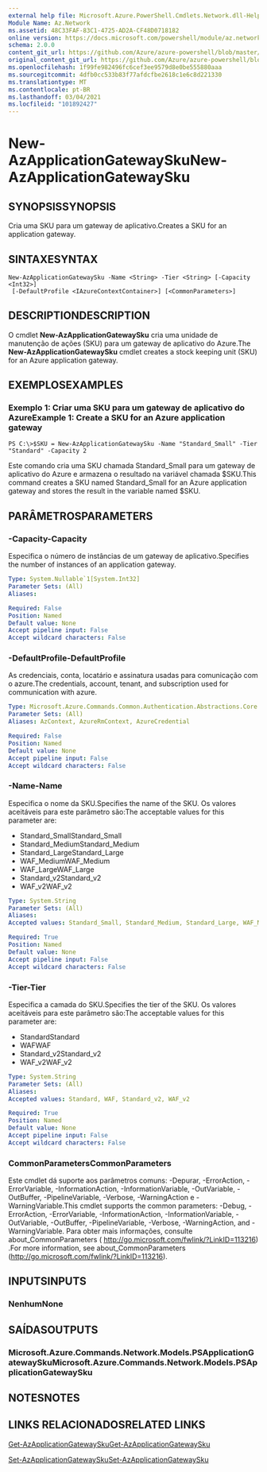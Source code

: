 ```yaml
---
external help file: Microsoft.Azure.PowerShell.Cmdlets.Network.dll-Help.xml
Module Name: Az.Network
ms.assetid: 48C33FAF-83C1-4725-AD2A-CF48D0718182
online version: https://docs.microsoft.com/powershell/module/az.network/new-azapplicationgatewaysku
schema: 2.0.0
content_git_url: https://github.com/Azure/azure-powershell/blob/master/src/Network/Network/help/New-AzApplicationGatewaySku.md
original_content_git_url: https://github.com/Azure/azure-powershell/blob/master/src/Network/Network/help/New-AzApplicationGatewaySku.md
ms.openlocfilehash: 1f99fe982496fc6cef3ee9579d8e0be555880aaa
ms.sourcegitcommit: 4dfb0cc533b83f77afdcfbe2618c1e6c8d221330
ms.translationtype: MT
ms.contentlocale: pt-BR
ms.lasthandoff: 03/04/2021
ms.locfileid: "101892427"
---
```

# <span data-ttu-id="06409-101">New-AzApplicationGatewaySku</span><span class="sxs-lookup"><span data-stu-id="06409-101">New-AzApplicationGatewaySku</span></span>

## <span data-ttu-id="06409-102">SYNOPSIS</span><span class="sxs-lookup"><span data-stu-id="06409-102">SYNOPSIS</span></span>
<span data-ttu-id="06409-103">Cria uma SKU para um gateway de aplicativo.</span><span class="sxs-lookup"><span data-stu-id="06409-103">Creates a SKU for an application gateway.</span></span>

## <span data-ttu-id="06409-104">SINTAXE</span><span class="sxs-lookup"><span data-stu-id="06409-104">SYNTAX</span></span>

```
New-AzApplicationGatewaySku -Name <String> -Tier <String> [-Capacity <Int32>]
 [-DefaultProfile <IAzureContextContainer>] [<CommonParameters>]
```

## <span data-ttu-id="06409-105">DESCRIPTION</span><span class="sxs-lookup"><span data-stu-id="06409-105">DESCRIPTION</span></span>
<span data-ttu-id="06409-106">O cmdlet **New-AzApplicationGatewaySku** cria uma unidade de manutenção de ações (SKU) para um gateway de aplicativo do Azure.</span><span class="sxs-lookup"><span data-stu-id="06409-106">The **New-AzApplicationGatewaySku** cmdlet creates a stock keeping unit (SKU) for an Azure application gateway.</span></span>

## <span data-ttu-id="06409-107">EXEMPLOS</span><span class="sxs-lookup"><span data-stu-id="06409-107">EXAMPLES</span></span>

### <span data-ttu-id="06409-108">Exemplo 1: Criar uma SKU para um gateway de aplicativo do Azure</span><span class="sxs-lookup"><span data-stu-id="06409-108">Example 1: Create a SKU for an Azure application gateway</span></span>
```
PS C:\>$SKU = New-AzApplicationGatewaySku -Name "Standard_Small" -Tier "Standard" -Capacity 2
```

<span data-ttu-id="06409-109">Este comando cria uma SKU chamada Standard_Small para um gateway de aplicativo do Azure e armazena o resultado na variável chamada $SKU.</span><span class="sxs-lookup"><span data-stu-id="06409-109">This command creates a SKU named Standard_Small for an Azure application gateway and stores the result in the variable named $SKU.</span></span>

## <span data-ttu-id="06409-110">PARÂMETROS</span><span class="sxs-lookup"><span data-stu-id="06409-110">PARAMETERS</span></span>

### <span data-ttu-id="06409-111">-Capacity</span><span class="sxs-lookup"><span data-stu-id="06409-111">-Capacity</span></span>
<span data-ttu-id="06409-112">Especifica o número de instâncias de um gateway de aplicativo.</span><span class="sxs-lookup"><span data-stu-id="06409-112">Specifies the number of instances of an application gateway.</span></span>

```yaml
Type: System.Nullable`1[System.Int32]
Parameter Sets: (All)
Aliases:

Required: False
Position: Named
Default value: None
Accept pipeline input: False
Accept wildcard characters: False
```

### <span data-ttu-id="06409-113">-DefaultProfile</span><span class="sxs-lookup"><span data-stu-id="06409-113">-DefaultProfile</span></span>
<span data-ttu-id="06409-114">As credenciais, conta, locatário e assinatura usadas para comunicação com o azure.</span><span class="sxs-lookup"><span data-stu-id="06409-114">The credentials, account, tenant, and subscription used for communication with azure.</span></span>

```yaml
Type: Microsoft.Azure.Commands.Common.Authentication.Abstractions.Core.IAzureContextContainer
Parameter Sets: (All)
Aliases: AzContext, AzureRmContext, AzureCredential

Required: False
Position: Named
Default value: None
Accept pipeline input: False
Accept wildcard characters: False
```

### <span data-ttu-id="06409-115">-Name</span><span class="sxs-lookup"><span data-stu-id="06409-115">-Name</span></span>
<span data-ttu-id="06409-116">Especifica o nome da SKU.</span><span class="sxs-lookup"><span data-stu-id="06409-116">Specifies the name of the SKU.</span></span>
<span data-ttu-id="06409-117">Os valores aceitáveis para este parâmetro são:</span><span class="sxs-lookup"><span data-stu-id="06409-117">The acceptable values for this parameter are:</span></span>
- <span data-ttu-id="06409-118">Standard_Small</span><span class="sxs-lookup"><span data-stu-id="06409-118">Standard_Small</span></span>
- <span data-ttu-id="06409-119">Standard_Medium</span><span class="sxs-lookup"><span data-stu-id="06409-119">Standard_Medium</span></span>
- <span data-ttu-id="06409-120">Standard_Large</span><span class="sxs-lookup"><span data-stu-id="06409-120">Standard_Large</span></span>
- <span data-ttu-id="06409-121">WAF_Medium</span><span class="sxs-lookup"><span data-stu-id="06409-121">WAF_Medium</span></span>
- <span data-ttu-id="06409-122">WAF_Large</span><span class="sxs-lookup"><span data-stu-id="06409-122">WAF_Large</span></span>
- <span data-ttu-id="06409-123">Standard_v2</span><span class="sxs-lookup"><span data-stu-id="06409-123">Standard_v2</span></span>
- <span data-ttu-id="06409-124">WAF_v2</span><span class="sxs-lookup"><span data-stu-id="06409-124">WAF_v2</span></span>

```yaml
Type: System.String
Parameter Sets: (All)
Aliases:
Accepted values: Standard_Small, Standard_Medium, Standard_Large, WAF_Medium, WAF_Large, Standard_v2, WAF_v2

Required: True
Position: Named
Default value: None
Accept pipeline input: False
Accept wildcard characters: False
```

### <span data-ttu-id="06409-125">-Tier</span><span class="sxs-lookup"><span data-stu-id="06409-125">-Tier</span></span>
<span data-ttu-id="06409-126">Especifica a camada do SKU.</span><span class="sxs-lookup"><span data-stu-id="06409-126">Specifies the tier of the SKU.</span></span>
<span data-ttu-id="06409-127">Os valores aceitáveis para este parâmetro são:</span><span class="sxs-lookup"><span data-stu-id="06409-127">The acceptable values for this parameter are:</span></span>
- <span data-ttu-id="06409-128">Standard</span><span class="sxs-lookup"><span data-stu-id="06409-128">Standard</span></span>
- <span data-ttu-id="06409-129">WAF</span><span class="sxs-lookup"><span data-stu-id="06409-129">WAF</span></span>
- <span data-ttu-id="06409-130">Standard_v2</span><span class="sxs-lookup"><span data-stu-id="06409-130">Standard_v2</span></span>
- <span data-ttu-id="06409-131">WAF_v2</span><span class="sxs-lookup"><span data-stu-id="06409-131">WAF_v2</span></span>

```yaml
Type: System.String
Parameter Sets: (All)
Aliases:
Accepted values: Standard, WAF, Standard_v2, WAF_v2

Required: True
Position: Named
Default value: None
Accept pipeline input: False
Accept wildcard characters: False
```

### <span data-ttu-id="06409-132">CommonParameters</span><span class="sxs-lookup"><span data-stu-id="06409-132">CommonParameters</span></span>
<span data-ttu-id="06409-133">Este cmdlet dá suporte aos parâmetros comuns: -Depurar, -ErrorAction, -ErrorVariable, -InformationAction, -InformationVariable, -OutVariable, -OutBuffer, -PipelineVariable, -Verbose, -WarningAction e -WarningVariable.</span><span class="sxs-lookup"><span data-stu-id="06409-133">This cmdlet supports the common parameters: -Debug, -ErrorAction, -ErrorVariable, -InformationAction, -InformationVariable, -OutVariable, -OutBuffer, -PipelineVariable, -Verbose, -WarningAction, and -WarningVariable.</span></span> <span data-ttu-id="06409-134">Para obter mais informações, consulte about_CommonParameters ( http://go.microsoft.com/fwlink/?LinkID=113216) .</span><span class="sxs-lookup"><span data-stu-id="06409-134">For more information, see about_CommonParameters (http://go.microsoft.com/fwlink/?LinkID=113216).</span></span>

## <span data-ttu-id="06409-135">INPUTS</span><span class="sxs-lookup"><span data-stu-id="06409-135">INPUTS</span></span>

### <span data-ttu-id="06409-136">Nenhum</span><span class="sxs-lookup"><span data-stu-id="06409-136">None</span></span>

## <span data-ttu-id="06409-137">SAÍDAS</span><span class="sxs-lookup"><span data-stu-id="06409-137">OUTPUTS</span></span>

### <span data-ttu-id="06409-138">Microsoft.Azure.Commands.Network.Models.PSApplicationGatewaySku</span><span class="sxs-lookup"><span data-stu-id="06409-138">Microsoft.Azure.Commands.Network.Models.PSApplicationGatewaySku</span></span>

## <span data-ttu-id="06409-139">NOTES</span><span class="sxs-lookup"><span data-stu-id="06409-139">NOTES</span></span>

## <span data-ttu-id="06409-140">LINKS RELACIONADOS</span><span class="sxs-lookup"><span data-stu-id="06409-140">RELATED LINKS</span></span>

[<span data-ttu-id="06409-141">Get-AzApplicationGatewaySku</span><span class="sxs-lookup"><span data-stu-id="06409-141">Get-AzApplicationGatewaySku</span></span>](./Get-AzApplicationGatewaySku.md)

[<span data-ttu-id="06409-142">Set-AzApplicationGatewaySku</span><span class="sxs-lookup"><span data-stu-id="06409-142">Set-AzApplicationGatewaySku</span></span>](./Set-AzApplicationGatewaySku.md)


